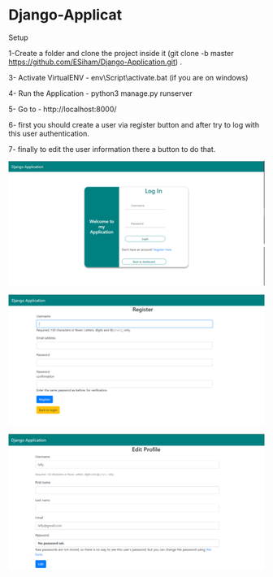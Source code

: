 # Django-Applicat
Setup

1-Create a folder and clone the project inside it (git clone -b master https://github.com/ESiham/Django-Application.git) .

3- Activate VirtualENV - env\Script\activate.bat (if you are on windows)

4- Run the Application - python3 manage.py runserver

5- Go to - http://localhost:8000/

6- first you should create a user via register button and after try to log with this user authentication.

7- finally to edit the user information there a button to do that.

![alt text](https://github.com/ESiham/Django-Application/blob/master/website/media/images/login.PNG)

![alt text](https://github.com/ESiham/Django-Application/blob/master/website/media/images/register.PNG)

![alt text](https://github.com/ESiham/Django-Application/blob/master/website/media/images/edit.PNG)
